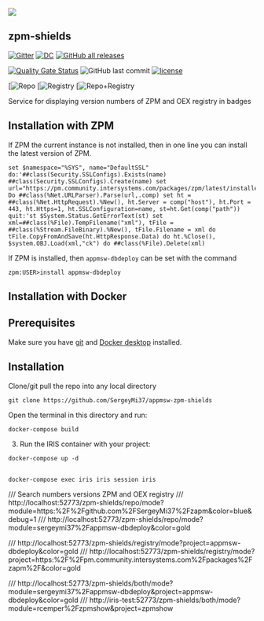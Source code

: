 ![](https://raw.githubusercontent.com/SergeyMi37/appmsw-zpm-shields/master/doc/Screenshot_1.png)
## zpm-shields
[![Gitter](https://img.shields.io/badge/Available%20on-Intersystems%20Open%20Exchange-00b2a9.svg)](https://openexchange.intersystems.com/package/appmsw-zpm-shields)
[![DC](https://img.shields.io/badge/Available%20article%20on-Intersystems%20Community-orange)](https://community.intersystems.com/post/deploying-solutions-without-source-code-zpm)
[![GitHub all releases](https://img.shields.io/badge/Available%20on-GitHub-black)](https://github.com/SergeyMi37/appmsw-zpm-shields)
 
 [![Quality Gate Status](https://community.objectscriptquality.com/api/project_badges/measure?project=intersystems_iris_community%2Fappmsw-zpm-shields&metric=alert_status)](https://community.objectscriptquality.com/dashboard?id=intersystems_iris_community%2Fappmsw-zpm-shields)
 <img alt="GitHub last commit" src="https://img.shields.io/github/last-commit/SergeyMi37/appmsw-zpm-shields">
 [![license](https://img.shields.io/badge/License-MIT-yellow.svg)](https://opensource.org/licenses/MIT)

 [![Repo](https://ee2c-109-252-71-113.ngrok.io/zpm-shields/repo/mode?module=sergeymi37%2Fappmsw-zpm-shields&color=gold)
 [![Registry](https://ee2c-109-252-71-113.ngrok.io/zpm-shields/registry/mode?project=zpm-shields&color=F4A460)
 [![Repo+Registry](https://ee2c-109-252-71-113.ngrok.io/zpm-shields/both/mode?module=sergeymi37%2Fappmsw-zpm-shields&project=zpm-shields)

 
 Service for displaying version numbers of ZPM and OEX registry in badges

## Installation with ZPM

If ZPM the current instance is not installed, then in one line you can install the latest version of ZPM.
```
set $namespace="%SYS", name="DefaultSSL" do:'##class(Security.SSLConfigs).Exists(name) ##class(Security.SSLConfigs).Create(name) set url="https://pm.community.intersystems.com/packages/zpm/latest/installer" Do ##class(%Net.URLParser).Parse(url,.comp) set ht = ##class(%Net.HttpRequest).%New(), ht.Server = comp("host"), ht.Port = 443, ht.Https=1, ht.SSLConfiguration=name, st=ht.Get(comp("path")) quit:'st $System.Status.GetErrorText(st) set xml=##class(%File).TempFilename("xml"), tFile = ##class(%Stream.FileBinary).%New(), tFile.Filename = xml do tFile.CopyFromAndSave(ht.HttpResponse.Data) do ht.%Close(), $system.OBJ.Load(xml,"ck") do ##class(%File).Delete(xml)
```
If ZPM is installed, then `appmsw-dbdeploy` can be set with the command
```
zpm:USER>install appmsw-dbdeploy
```
## Installation with Docker

## Prerequisites
Make sure you have [git](https://git-scm.com/book/en/v2/Getting-Started-Installing-Git) and [Docker desktop](https://www.docker.com/products/docker-desktop) installed.

## Installation 
Clone/git pull the repo into any local directory

```
git clone https://github.com/SergeyMi37/appmsw-zpm-shields
```

Open the terminal in this directory and run:

```
docker-compose build
```

3. Run the IRIS container with your project:

```
docker-compose up -d
```

## 
```
docker-compose exec iris iris session iris
```

/// Search numbers versions ZPM and OEX registry
/// http://localhost:52773/zpm-shields/repo/mode?module=https:%2F%2Fgithub.com%2FSergeyMi37%2Fzapm&color=blue&debug=1
/// http://localhost:52773/zpm-shields/repo/mode?module=sergeymi37%2Fappmsw-dbdeploy&color=gold

/// http://localhost:52773/zpm-shields/registry/mode?project=appmsw-dbdeploy&color=gold
/// http://localhost:52773/zpm-shields/registry/mode?project=https:%2F%2Fpm.community.intersystems.com%2Fpackages%2Fzapm%2F&color=gold

/// http://localhost:52773/zpm-shields/both/mode?module=sergeymi37%2Fappmsw-dbdeploy&project=appmsw-dbdeploy&color=gold
/// http://iris-test:52773/zpm-shields/both/mode?module=rcemper%2Fzpmshow&project=zpmshow

